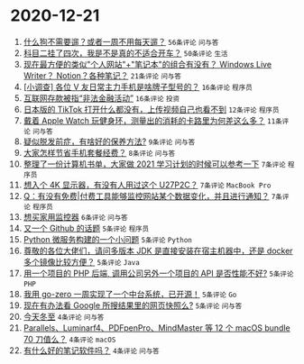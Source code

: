 # 2020-12-21

1. [什么狗不需要遛？或者一周不用每天遛？](https://www.v2ex.com/t/737359) ``56条评论`` ``问与答``
1. [科目二挂了四次，我是不是真的不适合开车？](https://www.v2ex.com/t/737384) ``50条评论`` ``生活``
1. [现在最方便的类似"个人网站"+"笔记本"的组合有没有？ Windows Live Writer？ Notion？各种笔记？](https://www.v2ex.com/t/737328) ``21条评论`` ``问与答``
1. [[小调查] 各位 V 友日常主力手机是啥牌子型号的？](https://www.v2ex.com/t/737385) ``16条评论`` ``程序员``
1. [互联网存款被指“非法金融活动”](https://www.v2ex.com/t/737351) ``16条评论`` ``投资``
1. [日本版的 TikTok 打开什么都没有，上传视频自己也看不到](https://www.v2ex.com/t/737394) ``12条评论`` ``程序员``
1. [戴着 Apple Watch 玩健身环，测量出的消耗的卡路里为何差这么多？](https://www.v2ex.com/t/737354) ``11条评论`` ``问与答``
1. [疑似脱发前症，有啥好的保养方法?](https://www.v2ex.com/t/737366) ``9条评论`` ``问与答``
1. [大家怎样节省手机套餐经费？](https://www.v2ex.com/t/737388) ``8条评论`` ``问与答``
1. [整理了一份计算机书单，大家做 2021 学习计划的时候可以参考一下](https://www.v2ex.com/t/737361) ``7条评论`` ``程序员``
1. [想入个 4K 显示器，有没有人用过这个 U27P2C？](https://www.v2ex.com/t/737360) ``7条评论`` ``MacBook Pro``
1. [Q：有没有免费|付费工具能够监控网站某个数据变化，并且进行通知？](https://www.v2ex.com/t/737343) ``7条评论`` ``程序员``
1. [想买家用监控器](https://www.v2ex.com/t/737340) ``6条评论`` ``问与答``
1. [又一个 Github 的话题](https://www.v2ex.com/t/737389) ``5条评论`` ``程序员``
1. [Python 微服务构建的一个小问题](https://www.v2ex.com/t/737373) ``5条评论`` ``Python``
1. [尊敬的各位大佬们，请问多版本 JDK 是直接安装在宿主机器中，还是 docker 多个镜像比较方便？](https://www.v2ex.com/t/737363) ``5条评论`` ``Java``
1. [用一个项目的 PHP 后端, 调用公司另外一个项目的 API 是否性能不好?](https://www.v2ex.com/t/737352) ``5条评论`` ``PHP``
1. [我用 go-zero 一周实现了一个中台系统，已开源！](https://www.v2ex.com/t/737341) ``5条评论`` ``Go``
1. [现在有办法看 Google 所搜结果里的网页快照么?](https://www.v2ex.com/t/737333) ``5条评论`` ``问与答``
1. [今天冬至](https://www.v2ex.com/t/737408) ``4条评论`` ``问与答``
1. [Parallels、Luminarf4、PDFpenPro、MindMaster 等 12 个 macOS bundle 70 刀值么？](https://www.v2ex.com/t/737393) ``4条评论`` ``macOS``
1. [有什么好的笔记软件吗？](https://www.v2ex.com/t/737348) ``4条评论`` ``问与答``
